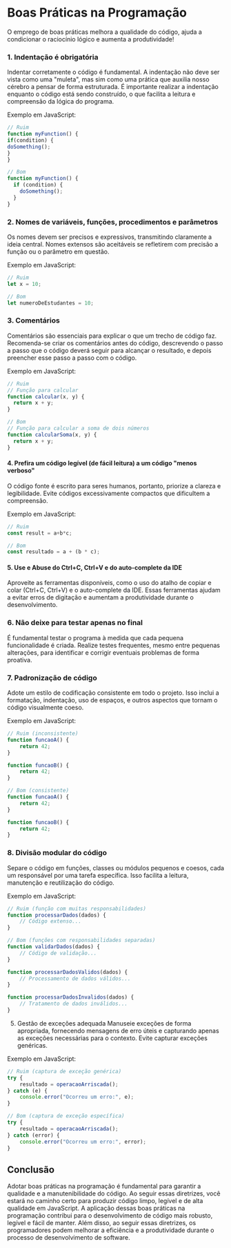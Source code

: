 # Boas Práticas na Programação
O emprego de boas práticas melhora a qualidade do código, ajuda a condicionar o raciocínio lógico e aumenta a produtividade!

### 1. Indentação é obrigatória
Indentar corretamente o código é fundamental. A indentação não deve ser vista como uma "muleta", mas sim como uma prática que auxilia nosso cérebro a pensar de forma estruturada. É importante realizar a indentação enquanto o código está sendo construído, o que facilita a leitura e compreensão da lógica do programa.

Exemplo em JavaScript:

```javascript
// Ruim
function myFunction() {
if(condition) {
doSomething();
}
}

// Bom
function myFunction() {
  if (condition) {
    doSomething();
  }
}
```

### 2. Nomes de variáveis, funções, procedimentos e parâmetros
Os nomes devem ser precisos e expressivos, transmitindo claramente a ideia central. Nomes extensos são aceitáveis se refletirem com precisão a função ou o parâmetro em questão.

Exemplo em JavaScript:

```javascript
// Ruim
let x = 10;

// Bom
let numeroDeEstudantes = 10;
```

### 3. Comentários
Comentários são essenciais para explicar o que um trecho de código faz. Recomenda-se criar os comentários antes do código, descrevendo o passo a passo que o código deverá seguir para alcançar o resultado, e depois preencher esse passo a passo com o código.

Exemplo em JavaScript:

```javascript
// Ruim
// Função para calcular
function calcular(x, y) {
  return x + y;
}

// Bom
// Função para calcular a soma de dois números
function calcularSoma(x, y) {
  return x + y;
}
```

#### 4. Prefira um código legível (de fácil leitura) a um código "menos verboso"
O código fonte é escrito para seres humanos, portanto, priorize a clareza e legibilidade. Evite códigos excessivamente compactos que dificultem a compreensão.

Exemplo em JavaScript:

```javascript
// Ruim
const result = a+b*c;

// Bom
const resultado = a + (b * c);
```

#### 5. Use e Abuse do Ctrl+C, Ctrl+V e do auto-complete da IDE
Aproveite as ferramentas disponíveis, como o uso do atalho de copiar e colar (Ctrl+C, Ctrl+V) e o auto-complete da IDE. Essas ferramentas ajudam a evitar erros de digitação e aumentam a produtividade durante o desenvolvimento.

### 6. Não deixe para testar apenas no final
É fundamental testar o programa à medida que cada pequena funcionalidade é criada. Realize testes frequentes, mesmo entre pequenas alterações, para identificar e corrigir eventuais problemas de forma proativa.

### 7. Padronização de código
Adote um estilo de codificação consistente em todo o projeto. Isso inclui a formatação, indentação, uso de espaços, e outros aspectos que tornam o código visualmente coeso.

Exemplo em JavaScript:

```javascript
// Ruim (inconsistente)
function funcaoA() {
    return 42;
}

function funcaoB() {
    return 42;
}

// Bom (consistente)
function funcaoA() {
    return 42;
}

function funcaoB() {
    return 42;
}
```

### 8. Divisão modular do código
Separe o código em funções, classes ou módulos pequenos e coesos, cada um responsável por uma tarefa específica. Isso facilita a leitura, manutenção e reutilização do código.

Exemplo em JavaScript:

```javascript
// Ruim (função com muitas responsabilidades)
function processarDados(dados) {
    // Código extenso...
}

// Bom (funções com responsabilidades separadas)
function validarDados(dados) {
    // Código de validação...
}

function processarDadosValidos(dados) {
    // Processamento de dados válidos...
}

function processarDadosInvalidos(dados) {
    // Tratamento de dados inválidos...
}
```

5. Gestão de exceções adequada
Manuseie exceções de forma apropriada, fornecendo mensagens de erro úteis e capturando apenas as exceções necessárias para o contexto. Evite capturar exceções genéricas.

Exemplo em JavaScript:

```javascript
// Ruim (captura de exceção genérica)
try {
    resultado = operacaoArriscada();
} catch (e) {
    console.error("Ocorreu um erro:", e);
}

// Bom (captura de exceção específica)
try {
    resultado = operacaoArriscada();
} catch (error) {
    console.error("Ocorreu um erro:", error);
}
```

## Conclusão
Adotar boas práticas na programação é fundamental para garantir a qualidade e a manutenibilidade do código. Ao seguir essas diretrizes, você estará no caminho certo para produzir código limpo, legível e de alta qualidade em JavaScript.
A aplicação dessas boas práticas na programação contribui para o desenvolvimento de código mais robusto, legível e fácil de manter. Além disso, ao seguir essas diretrizes, os programadores podem melhorar a eficiência e a produtividade durante o processo de desenvolvimento de software.